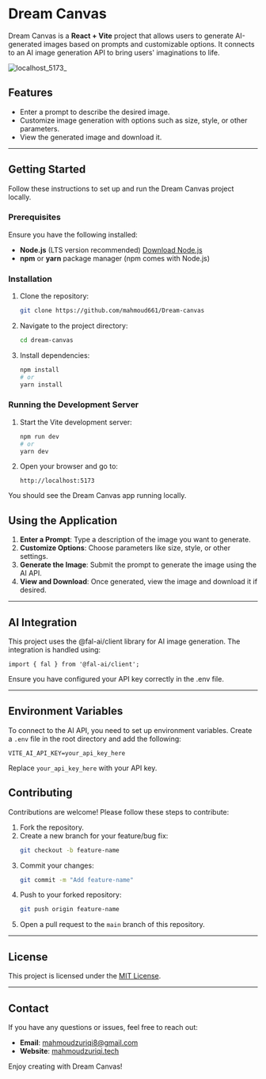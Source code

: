 # Dream Canvas

Dream Canvas is a **React + Vite** project that allows users to generate AI-generated images based on prompts and customizable options. It connects to an AI image generation API to bring users' imaginations to life.

![localhost_5173_](https://github.com/user-attachments/assets/eddf086e-6c8e-410b-a719-4cfb8dae4fd7)


## Features

- Enter a prompt to describe the desired image.
- Customize image generation with options such as size, style, or other parameters.
- View the generated image and download it.

---

## Getting Started

Follow these instructions to set up and run the Dream Canvas project locally.

### Prerequisites

Ensure you have the following installed:

- **Node.js** (LTS version recommended) [Download Node.js](https://nodejs.org/)
- **npm** or **yarn** package manager (npm comes with Node.js)

### Installation

1. Clone the repository:
   ```bash
   git clone https://github.com/mahmoud661/Dream-canvas
   ```

2. Navigate to the project directory:
   ```bash
   cd dream-canvas
   ```

3. Install dependencies:
   ```bash
   npm install
   # or
   yarn install
   ```

### Running the Development Server

1. Start the Vite development server:
   ```bash
   npm run dev
   # or
   yarn dev
   ```

2. Open your browser and go to:
   ```
   http://localhost:5173
   ```

You should see the Dream Canvas app running locally.


## Using the Application

1. **Enter a Prompt**: Type a description of the image you want to generate.
2. **Customize Options**: Choose parameters like size, style, or other settings.
3. **Generate the Image**: Submit the prompt to generate the image using the AI API.
4. **View and Download**: Once generated, view the image and download it if desired.

---

## AI Integration

This project uses the @fal-ai/client library for AI image generation. The integration is handled using:

`
import { fal } from '@fal-ai/client';
`

Ensure you have configured your API key correctly in the .env file.

---

## Environment Variables

To connect to the AI API, you need to set up environment variables. Create a `.env` file in the root directory and add the following:

```
VITE_AI_API_KEY=your_api_key_here
```

Replace `your_api_key_here` with your API key.



## Contributing

Contributions are welcome! Please follow these steps to contribute:

1. Fork the repository.
2. Create a new branch for your feature/bug fix:
   ```bash
   git checkout -b feature-name
   ```
3. Commit your changes:
   ```bash
   git commit -m "Add feature-name"
   ```
4. Push to your forked repository:
   ```bash
   git push origin feature-name
   ```
5. Open a pull request to the `main` branch of this repository.

---

## License

This project is licensed under the [MIT License](LICENSE).

---

## Contact

If you have any questions or issues, feel free to reach out:

- **Email**: mahmoudzuriqi8@gmail.com
- **Website**: [mahmoudzuriqi.tech](https://mahmoudzuriqi.tech)

Enjoy creating with Dream Canvas!


